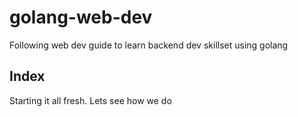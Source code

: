 # golang-web-dev
Following web dev guide to learn backend dev skillset using golang

## Index
Starting it all fresh. Lets see how we do